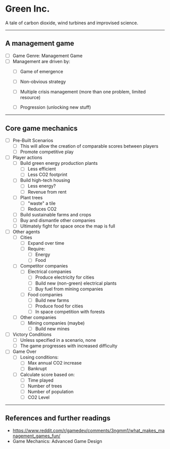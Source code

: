 # Green Inc.

A tale of carbon dioxide, wind turbines and improvised science.

------------------------------------------------------------------

## A management game
- [ ] Game Genre: Management Game
 - [ ] Management are driven by:
    - [ ] Game of emergence
    - [ ] Non-obvious strategy
    - [ ] Multiple crisis management (more than one problem, limited resource)
    - [ ] Progression (unlocking new stuff)


-----------------------------------------------------------------

## Core game mechanics

- [ ] Pre-Built Scenarios
	- [ ] This will allow the creation of comparable scores between players
	- [ ] Promote competitive play

- [ ] Player actions
	- [ ] Build green energy production plants
		- [ ] Less efficient
		- [ ] Less CO2 footprint
	- [ ] Build high-tech housing
		- [ ] Less energy?
		- [ ] Revenue from rent
	- [ ] Plant trees
		- [ ] "waste" a tile
		- [ ] Reduces CO2
	- [ ] Build sustainable farms and crops
	- [ ] Buy and dismantle other companies 
    - [ ] Ultimately fight for space once the map is full

- [ ] Other agents
	- [ ] Cities
		- [ ] Expand over time
		- [ ] Require:
			- [ ] Energy
			- [ ] Food
	- [ ] Competitor companies
		- [ ] Electrical companies
            - [ ] Produce electricity for cities
			- [ ] Build new (non-green) electrical plants
			- [ ] Buy fuel from mining companies
		- [ ] Food companies
            - [ ] Build new farms
			- [ ] Produce food for cities
			- [ ] In space competition with forests
	- [ ] Other companies
		- [ ] Mining companies (maybe)
            - [ ] Build new mines

- [ ] Victory Conditions
    - [ ] Unless specified in a scenario, none
    - [ ] The game progresses with increased difficulty

- [ ] Game Over
	- [ ] Losing conditions:
		- [ ] Max annual CO2 increase
		- [ ] Bankrupt
	- [ ] Calculate score based on:
		- [ ] Time played
		- [ ] Number of trees
		- [ ] Number of population
		- [ ] CO2 Level

-------------------------------------------------------------------------------

## References and further readings
- https://www.reddit.com/r/gamedev/comments/3ngmm1/what_makes_management_games_fun/
- Game Mechanics: Advanced Game Design

